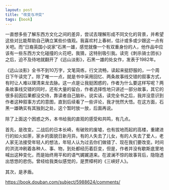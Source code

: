 ```yaml
---
layout: post
title: "改变与冲突"
tags: [book]
---
```


一直想多些了解东西方文化之间的差异，尝试去理解形成不同文化的背景，并希望这些对比能帮助自己确立某些价值观。我喜欢村上春树，估计或多或少跟这一点有关吧。而“日裔英国小说家”石黑一雄，感觉就像一个有双重身份的人，他作品中应该有一些东西方文化碰撞的火花吧，我猜，这特别吸引我。读完《刺杀骑士团长》之后，迫不及待地就翻开了《远山淡影》，石黑一雄的处女作，发表于1982年。

《远山淡影》全书不到10万字，文笔简练，行文流畅，读起来挺舒服的，一个周日下午读完了。除了唯一一点，就是书中采用回忆、两条故事线交错的叙事方式，有时让人难以理清来龙去脉。这一点是让我挺困惑的，作者为什么要这样写呢？两条故事线交错的同时，还有大量的留白，作者选择性地只讲述一部分故事，其它的很多前因后果都没交待，靠读者自己脑补。说实话，读完全书之后，我并没意识到作者这种叙事方式的意图，直到后续看了一些评论，我才恍然大悟。在这方面，石黑一雄确实有其独到之处，这个暂时放一放，后面再说。

除了上面这个困惑之外，本书给我的直观的感受和共鸣，有几点。

首先，是改变。二战后的日本长崎，有破败的废墟，也有拔地而起的高楼，重建进行的如火如荼，家乡的面貌日新月异。有的人失去了儿女，有的人失去了爱人，老人家无法接受年轻人的想法，年轻人认为过去你们做错了、现在我们要改变。时间的洪流冲刷着各种人、事、物，到处都经历着巨变，但是，作者并没有歇斯底里地喊出这种变化，而是始终用平和的语气娓娓道来。在波澜不惊的故事背后，隐隐透出悠悠的悲伤。曾经给我类似感觉的，是贾樟柯的《三峡好人》。

其次，是矛盾。

https://book.douban.com/subject/5988624/comments/